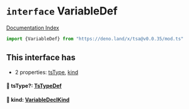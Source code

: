 # `interface` VariableDef

[Documentation Index](../README.md)

```ts
import {VariableDef} from "https://deno.land/x/tsa@v0.0.35/mod.ts"
```

## This interface has

- 2 properties:
[tsType](#-tstype-tstypedef),
[kind](#-kind-variabledeclkind)


#### 📄 tsType?: [TsTypeDef](../type.TsTypeDef/README.md)



#### 📄 kind: [VariableDeclKind](../type.VariableDeclKind/README.md)



